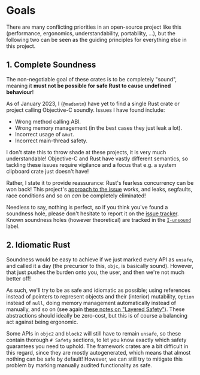 # Goals

There are many conflicting priorities in an open-source project like this
(performance, ergonomics, understandability, portability, ...), but the
following two can be seen as the guiding principles for everything else in
this project.


## 1. Complete Soundness

The non-negotiable goal of these crates is to be completely "sound", meaning
it **must not be possible for safe Rust to cause undefined behaviour**!

As of January 2023, I (`@madsmtm`) have yet to find a single Rust crate or
project calling Objective-C soundly. Issues I have found include:
- Wrong method calling ABI.
- Wrong memory management (in the best cases they just leak a lot).
- Incorrect usage of `&mut`.
- Incorrect main-thread safety.

I don't state this to throw shade at these projects, it is very much
understandable! Objective-C and Rust have vastly different semantics, so
tackling these issues require vigilance and a focus that e.g. a system
clipboard crate just doesn't have!

Rather, I state it to provide reassurance: Rust's fearless concurrency can be
won back! This project's [approach to the issue][layered-safety] _works_,
and leaks, segfaults, race conditions and so on _can_ be completely
eliminated!

Needless to say, nothing is perfect, so if you think you've found a soundness
hole, please don't hesitate to report it on the [issue tracker]. Known
soundness holes (however theoretical) are tracked in the [`I-unsound`] label.

[layered-safety]: crate::topics::layered_safety
[`I-unsound`]: https://github.com/madsmtm/objc2/labels/I-unsound
[issue tracker]: https://github.com/madsmtm/objc2/issues/new


## 2. Idiomatic Rust

Soundness would be easy to achieve if we just marked every API as `unsafe`,
and called it a day (the precursor to this, `objc`, is basically sound).
However, that just pushes the burden onto you, the user, and then we're not
much better off!

As such, we'll try to be as safe and idiomatic as possible; using references
instead of pointers to represent objects and their (interior) mutability, `Option`
instead of `null`, doing memory management automatically instead of manually,
and so on (see again [these notes on "Layered Safety"][layered-safety]). These
abstractions should ideally be zero-cost, but this is of course a balancing
act against being ergonomic.

Some APIs in `objc2` and `block2` will still have to remain `unsafe`, so these
contain thorough `# Safety` sections, to let you know exactly which safety
guarantees you need to uphold.
The framework crates are a bit difficult in this regard, since they are mostly
autogenerated, which means that almost nothing can be safe by default!
However, we can still try to mitigate this problem by marking manually audited
functionality as safe.
